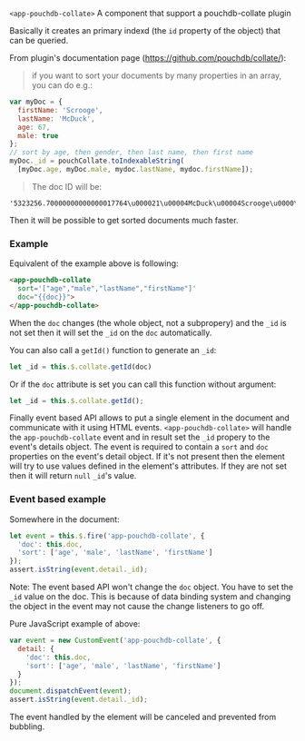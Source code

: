 
`<app-pouchdb-collate>` A component that support a pouchdb-collate plugin

Basically it creates an primary indexd (the `id` property of the object)
that can be queried.

From plugin's documentation page (https://github.com/pouchdb/collate/):

> if you want to sort your documents by many properties in an array, you can do e.g.:
```javascript
var myDoc = {
  firstName: 'Scrooge',
  lastName: 'McDuck',
  age: 67,
  male: true
};
// sort by age, then gender, then last name, then first name
myDoc._id = pouchCollate.toIndexableString(
  [myDoc.age, myDoc.male, mydoc.lastName, mydoc.firstName]);
```
> The doc ID will be:
```
'5323256.70000000000000017764\u000021\u00004McDuck\u00004Scrooge\u0000\u0000'
```
Then it will be possible to get sorted documents much faster.

### Example
Equivalent of the example above is following:
```html
<app-pouchdb-collate
  sort='["age","male","lastName","firstName"]'
  doc="{{doc}}">
</app-pouchdb-collate>
```
When the `doc` changes (the whole object, not a subpropery) and the `_id` is
not set then it will set the `_id` on the `doc` automatically.

You can also call a `getId()` function to generate an `_id`:
```javascript
let _id = this.$.collate.getId(doc)
```
Or if the `doc` attribute is set you can call this function without argument:
```javascript
let _id = this.$.collate.getId();
```
Finally event based API allows to put a single element in the document and
communicate with it using HTML events. `<app-pouchdb-collate>` will handle
the `app-pouchdb-collate` event and in result set the `_id` propery to the
event's details object. The event is required to contain a `sort` and `doc`
properties on the event's detail object. If it's not present then the element
will try to use values defined in the element's attributes. If they are not
set then it will return `null` `_id`'s value.

### Event based example
Somewhere in the document:
```javascript
let event = this.$.fire('app-pouchdb-collate', {
  'doc': this.doc,
  'sort': ['age', 'male', 'lastName', 'firstName']
});
assert.isString(event.detail._id);
```
Note: The event based API won't change the `doc` object. You have to set the
`_id` value on the doc. This is because of data binding system and changing
the object in the event may not cause the change listeners to go off.

Pure JavaScript example of above:
```javascript
var event = new CustomEvent('app-pouchdb-collate', {
  detail: {
    'doc': this.doc,
    'sort': ['age', 'male', 'lastName', 'firstName']
  }
});
document.dispatchEvent(event);
assert.isString(event.detail._id);
```

The event handled by the element will be canceled and prevented from bubbling.
